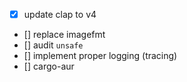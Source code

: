 - [x] update clap to v4
- [] replace imagefmt
- [] audit `unsafe`
- [] implement proper logging (tracing)
- [] cargo-aur
